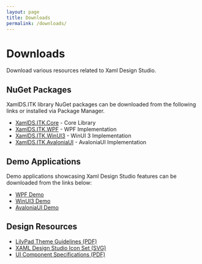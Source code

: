 ```yaml
---
layout: page
title: Downloads
permalink: /downloads/
---
```


# Downloads

Download various resources related to Xaml Design Studio.

## NuGet Packages

XamlDS.ITK library NuGet packages can be downloaded from the following links or installed via Package Manager.

- [XamlDS.ITK.Core](https://www.nuget.org/packages/XamlDS.ITK.Core) - Core Library
- [XamlDS.ITK.WPF](https://www.nuget.org/packages/XamlDS.ITK.WPF) - WPF Implementation
- [XamlDS.ITK.WinUI3](https://www.nuget.org/packages/XamlDS.ITK.WinUI3) - WinUI 3 Implementation
- [XamlDS.ITK.AvaloniaUI](https://www.nuget.org/packages/XamlDS.ITK.AvaloniaUI) - AvaloniaUI Implementation

## Demo Applications

Demo applications showcasing Xaml Design Studio features can be downloaded from the links below:

- [WPF Demo](https://github.com/xamldesignstudio/XamlDS.ITK.DemoApps/releases/latest/download/XamlDS.ITK.WPF.Demo.zip)
- [WinUI3 Demo](https://github.com/xamldesignstudio/XamlDS.ITK.DemoApps/releases/latest/download/XamlDS.ITK.WinUI3.Demo.zip)
- [AvaloniaUI Demo](https://github.com/xamldesignstudio/XamlDS.ITK.DemoApps/releases/latest/download/XamlDS.ITK.AvaloniaUI.Demo.zip)

## Design Resources

- [LilyPad Theme Guidelines (PDF)](https://xamldesignstudio.com/assets/downloads/LilyPad_Theme_Guidelines.pdf)
- [XAML Design Studio Icon Set (SVG)](https://xamldesignstudio.com/assets/downloads/XamlDS_IconSet_v1.0.zip)
- [UI Component Specifications (PDF)](https://xamldesignstudio.com/assets/downloads/XamlDS_Component_Specs.pdf)
